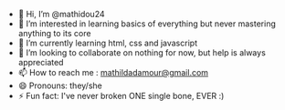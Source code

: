 - 👋 Hi, I’m @mathidou24
- 👀 I’m interested in learning basics of everything but never mastering anything to its core
- 🌱 I’m currently learning html, css and javascript
- 💞️ I’m looking to collaborate on nothing for now, but help is always appreciated
- 📫 How to reach me : mathildadamour@gmail.com
- 😄 Pronouns: they/she
- ⚡ Fun fact: I've never broken ONE single bone, EVER :)

<!---
mathidou24/mathidou24 is a ✨ special ✨ repository because its `README.md` (this file) appears on your GitHub profile.
You can click the Preview link to take a look at your changes.
--->
